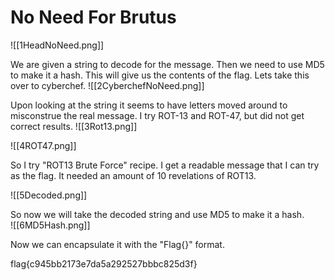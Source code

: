 # No Need For Brutus

![[1HeadNoNeed.png]]


We are given a string to decode for the message. Then we need to use MD5 to make it a hash. This will give us the contents of the flag. Lets take this over to cyberchef.
![[2CyberchefNoNeed.png]]



Upon looking at the string it seems to have letters moved around to misconstrue the real message. I try ROT-13 and ROT-47, but did not get correct results.
![[3Rot13.png]]

![[4ROT47.png]]


So I try "ROT13 Brute Force" recipe. I get a readable message that I can try as the flag. It needed an amount of 10 revelations of ROT13.

![[5Decoded.png]]

So now we will take the decoded string and use MD5 to make it a hash.  
![[6MD5Hash.png]]


Now we can  encapsulate it with the "Flag{}" format. 

flag{c945bb2173e7da5a292527bbbc825d3f} 